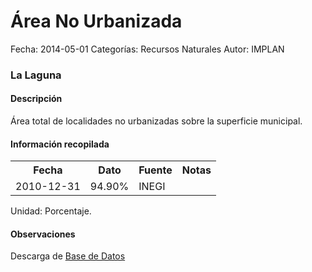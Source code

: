 Área No Urbanizada
=====

Fecha: 2014-05-01
Categorías: Recursos Naturales
Autor: IMPLAN

### La Laguna

#### Descripción

Área total de localidades no urbanizadas sobre la superficie municipal.

#### Información recopilada

<table class="table table-hover table-bordered">
  <tr><th>Fecha</th><th>Dato</th><th>Fuente</th><th>Notas</th></tr>
  <tr><td>2010-12-31</td><td>94.90%</td><td>INEGI</td><td></td></tr>
</table>

Unidad: Porcentaje.

#### Observaciones

Descarga de [Base de Datos](http://www3.inegi.org.mx/sistemas/productos/default.aspx?c=265&upc=0&s=est&tg=3594&f=2&cl=0&pf=prod&ef=0&ct=201100000&pg=2)

